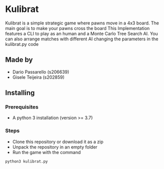 # Kulibrat
Kulibrat is a simple strategic game where pawns move in a 4x3 board. The main goal is to make your pawns cross the board
This Implementation features a CLI to play as an human and a Monte Carlo Tree Search AI. You can also arrange
matches with different AI changing the parameters in the kulibrat.py code
## Made by
* Dario Passarello (s206639)
* Gisele Teijeira (s202859)

## Installing
### Prerequisites
* A python 3 installation (version >= 3.7)
### Steps
* Clone this repository or download it as a zip
* Unpack the repository in an empty folder
* Run the game with the command 
```
python3 kulibrat.py
```
